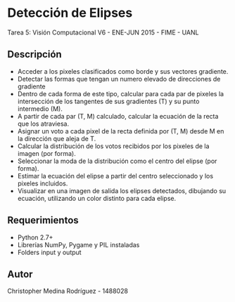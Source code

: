 # Detección de Elipses

Tarea 5: Visión Computacional V6 - ENE-JUN 2015 - FIME - UANL

## Descripción

- Acceder a los pixeles clasificados como borde y sus vectores gradiente.
- Detectar las formas que tengan un numero elevado de direcciones de gradiente
- Dentro de cada forma de este tipo, calcular para cada par de pixeles la intersección de los tangentes de sus gradientes (T) y su punto intermedio (M).
- A partir de cada par (T, M) calculado, calcular la ecuación de la recta que los atraviesa.
- Asignar un voto a cada pixel de la recta definida por (T, M) desde M en la dirección que aleja de T.
- Calcular la distribución de los votos recibidos por los pixeles de la imagen (por forma).
- Seleccionar la moda de la distribución como el centro del elipse (por forma).
- Estimar la ecuación del elipse a partir del centro seleccionado y los pixeles incluidos.
- Visualizar en una imagen de salida los elipses detectados, dibujando su ecuación, utilizando un color distinto para cada elipse.

## Requerimientos

- Python 2.7+
- Librerías NumPy, Pygame y PIL instaladas
- Folders input y output

## Autor

Christopher Medina Rodríguez - 1488028